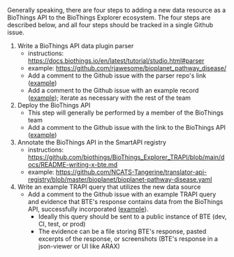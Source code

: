 Generally speaking, there are four steps to adding a new data resource as a BioThings API to the BioThings Explorer ecosystem.  The four steps are described below, and all four steps should be tracked in a single Github issue.
1. Write a BioThings API data plugin parser
    * instructions: https://docs.biothings.io/en/latest/tutorial/studio.html#parser
    * example: https://github.com/rjawesome/bioplanet_pathway_disease/
    * Add a comment to the Github issue with the parser repo's link ([example](https://github.com/biothings/pending.api/issues/60#issuecomment-1167890696))
    * Add a comment to the Github issue with an example record ([example](https://github.com/biothings/pending.api/issues/60#issuecomment-1167996704)); iterate as necessary with the rest of the team
2. Deploy the BioThings API
    * This step will generally be performed by a member of the BioThings team
    * Add a comment to the Github issue with the link to the BioThings API ([example](https://github.com/biothings/pending.api/issues/60#issuecomment-1170754249))
3. Annotate the BioThings API in the SmartAPI registry
    * instructions: https://github.com/biothings/BioThings_Explorer_TRAPI/blob/main/docs/README-writing-x-bte.md
    * example: https://github.com/NCATS-Tangerine/translator-api-registry/blob/master/bioplanet/bioplanet-pathway-disease.yaml
4. Write an example TRAPI query that utilizes the new data source
    * Add a comment to the Github issue with an example TRAPI query and evidence that BTE's response contains data from the BioThings API, successfully incorporated ([example](https://github.com/biothings/pending.api/issues/60#issuecomment-1212232362)). 
        * Ideally this query should be sent to a public instance of BTE (dev, CI, test, or prod)
        * The evidence can be a file storing BTE's response, pasted excerpts of the response, or screenshots (BTE's response in a json-viewer or UI like ARAX)
